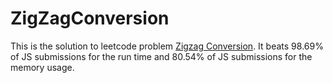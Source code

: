 # ZigZagConversion
This is the solution to leetcode problem [Zigzag Conversion](https://leetcode.com/problems/zigzag-conversion). It beats 98.69% of JS submissions for the run time and 80.54% of JS submissions for the memory usage.
